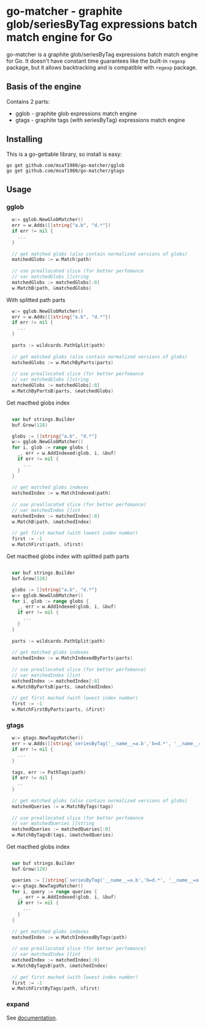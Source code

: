 # go-matcher - graphite glob/seriesByTag expressions batch match engine for Go
go-matcher is a graphite glob/seriesByTag expressions batch match engine for Go.
It doesn't have constant time guarantees like the built-in `regexp` package, but it allows backtracking and is compatible with `regexp` package.

## Basis of the engine
Contains 2 parts:
* gglob - graphite glob expressions match engine
* gtags - graphite tags (with seriesByTag) expressions match engine

## Installing
This is a go-gettable library, so install is easy:

    go get github.com/msaf1980/go-matcher/gglob
    go get github.com/msaf1980/go-matcher/gtags

## Usage

### gglob

```go
  w:= gglob.NewGlobMatcher()
  err = w.Adds([]string{"a.b", "d.*"})
  if err != nil {
    ...
  }
  
  // get matched globs (also contain normalized versions of globs)
  matchedGlobs := w.Match(path)
  
  // use preallocated slice (for better perfomance
  // var matchedGlobs []string
  matchedGlobs := matchedGlobs[:0]
  w.MatchB(path, &matchedGlobs)
```

With splitted path parts
```go
  w:= gglob.NewGlobMatcher()
  err = w.Adds([]string{"a.b", "d.*"})
  if err != nil {
    ...
  }
  
  parts := wildcards.PathSplit(path)
  
  // get matched globs (also contain normalized versions of globs)
  matchedGlobs := w.MatchByParts(parts)
  
  // use preallocated slice (for better perfomance
  // var matchedGlobs []string
  matchedGlobs := matchedGlobs[:0]
  w.MatchByPartsB(parts, &matchedGlobs)
```


Get macthed globs index
```go

  var buf strings.Builder
  buf.Grow(128)

  globs := []string{"a.b", "d.*"}
  w:= gglob.NewGlobMatcher()
  for i, glob := range globs {
    _, err = w.AddIndexed(glob, i, &buf)
    if err != nil {
      ...
    }
  }
    
  // get matched globs indexes
  matchedIndex := w.MatchIndexed(path)
  
  // use preallocated slice (for better perfomance)
  // var matchedIndex []int
  matchedIndex := matchedIndex[:0]
  w.MatchB(path, &matchedIndex)  
  
  // get first mached (with lowest index number)
  first := -1
  w.MatchFirst(path, &first)
```


Get macthed globs index with splitted path parts
```go

  var buf strings.Builder
  buf.Grow(128)

  globs := []string{"a.b", "d.*"}
  w:= gglob.NewGlobMatcher()
  for i, glob := range globs {
    _, err = w.AddIndexed(glob, i, &buf)
    if err != nil {
      ...
    }
  }
  
  parts := wildcards.PathSplit(path)
  
  // get matched globs indexes
  matchedIndex := w.MatchIndexedByParts(parts)
  
  // use preallocated slice (for better perfomance)
  // var matchedIndex []int
  matchedIndex := matchedIndex[:0]
  w.MatchByPartsB(parts, &matchedIndex)  
  
  // get first mached (with lowest index number)
  first := -1
  w.MatchFirstByParts(parts, &first)
```

### gtags


```go
  w:= gtags.NewTagsMatcher()
  err = w.Adds([]string{`seriesByTag('__name__=a.b','b=d.*', '__name__=a.b','b=e')`})
  if err != nil {
    ...
  }
  
  tags, err := PathTags(path)
  if err != nil {
    ..
  }
  
  // get matched globs (also contain normalized versions of globs)
  matchedQueries := w.MatchByTags(tags)
  
  // use preallocated slice (for better perfomance
  // var matchedQueries []string
  matchedQueries := matchedQueries[:0]
  w.MatchByTagsB(tags, &matchedQueries)
```

Get macthed globs index
```go

  var buf strings.Builder
  buf.Grow(128)

  queries := []string{`seriesByTag('__name__=a.b','b=d.*', '__name__=a.b','b=e')`}
  w:= gtags.NewTagsMatcher()
  for i, query := range queries {
    _, err = w.AddIndexed(glob, i, &buf)
    if err != nil {
      ...
    }
  }
  
  // get matched globs indexes
  matchedIndex := w.MatchIndexedByTags(path)
  
  // use preallocated slice (for better perfomance)
  // var matchedIndex []int
  matchedIndex := matchedIndex[:0]
  w.MatchByTagsB(path, &matchedIndex)  
  
  // get first mached (with lowest index number)
  first := -1
  w.MatchFirstByTags(path, &first)
```

### expand
See [documentation](./expand/README.md).
